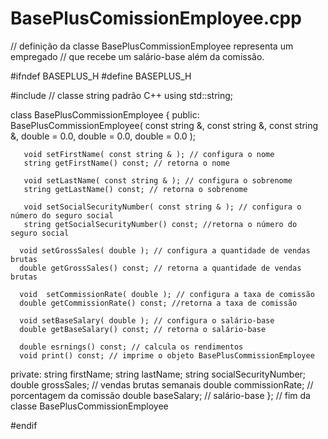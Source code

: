 # BasePlusComissionEmployee.cpp

// definição da classe BasePlusCommissionEmployee representa um empregado 
// que recebe um salário-base além da comissão.

#ifndef BASEPLUS_H
#define BASEPLUS_H

#include <string> // classe string padrão C++
using std::string;

class BasePlusCommissionEmployee
{
public:
       BasePlusCommissionEmployee( const string &, const string &, 
       const string &, double = 0.0, double = 0.0, double = 0.0 );
       
       void setFirstName( const string & ); // configura o nome
       string getFirstName() const; // retorna o nome
       
       void setLastName( const string & ); // configura o sobrenome
       string getLastName() const; // retorna o sobrenome
       
       void setSocialSecurityNumber( const string & ); // configura o número do seguro social
       string getSocialSecurityNumber() const; //retorna o número do seguro social
       
      void setGrossSales( double ); // configura a quantidade de vendas brutas
      double getGrossSales() const; // retorna a quantidade de vendas brutas
      
      void  setCommissionRate( double ); // configura a taxa de comissão
      double getCommissionRate() const; //retorna a taxa de comissão
      
      void setBaseSalary( double ); // configura o salário-base
      double getBaseSalary() const; // retorna o salário-base
      
      double esrnings() const; // calcula os rendimentos
      void print() const; // imprime o objeto BasePlusCommissionEmployee
private:
        string firstName;
        string lastName;
        string socialSecurityNumber;
        double grossSales; // vendas brutas semanais
        double commissionRate; // porcentagem da comissão
        double baseSalary; // salário-base
}; // fim da classe BasePlusCommissionEmployee

#endif 
      
       
        
